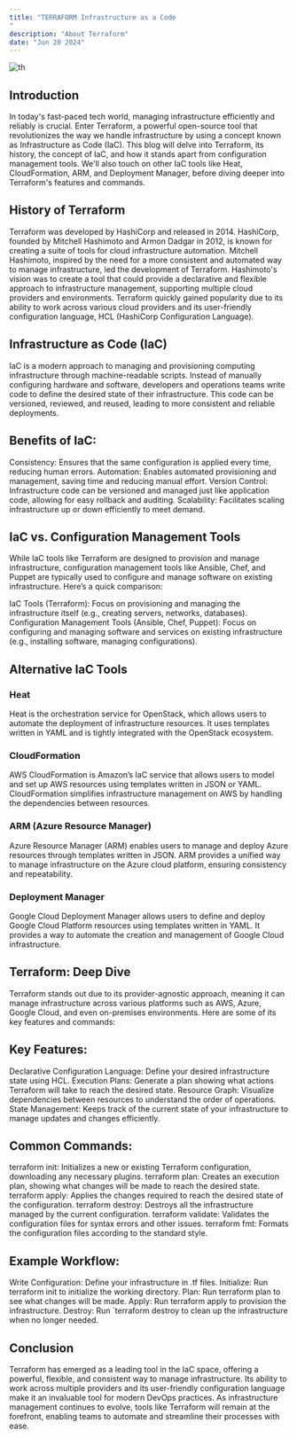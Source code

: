 ```yaml
---
title: "TERRAFORM Infrastructure as a Code
"
description: "About Terraform"
date: "Jun 20 2024"
---
```


![th](https://github.com/aayanmtn/aayanmateen.tech/assets/56849865/dffa11fe-ba58-4fd4-bee9-523d7e4ef2e6)

## Introduction
In today's fast-paced tech world, managing infrastructure efficiently and reliably is crucial. Enter Terraform, a powerful open-source tool that revolutionizes the way we handle infrastructure by using a concept known as Infrastructure as Code (IaC). This blog will delve into Terraform, its history, the concept of IaC, and how it stands apart from configuration management tools. We'll also touch on other IaC tools like Heat, CloudFormation, ARM, and Deployment Manager, before diving deeper into Terraform's features and commands.
## History of Terraform
Terraform was developed by HashiCorp and released in 2014. HashiCorp, founded by Mitchell Hashimoto and Armon Dadgar in 2012, is known for creating a suite of tools for cloud infrastructure automation. Mitchell Hashimoto, inspired by the need for a more consistent and automated way to manage infrastructure, led the development of Terraform. Hashimoto's vision was to create a tool that could provide a declarative and flexible approach to infrastructure management, supporting multiple cloud providers and environments. Terraform quickly gained popularity due to its ability to work across various cloud providers and its user-friendly configuration language, HCL (HashiCorp Configuration Language).

## Infrastructure as Code (IaC)
IaC is a modern approach to managing and provisioning computing infrastructure through machine-readable scripts. Instead of manually configuring hardware and software, developers and operations teams write code to define the desired state of their infrastructure. This code can be versioned, reviewed, and reused, leading to more consistent and reliable deployments.

## Benefits of IaC:
Consistency: Ensures that the same configuration is applied every time, reducing human errors.
Automation: Enables automated provisioning and management, saving time and reducing manual effort.
Version Control: Infrastructure code can be versioned and managed just like application code, allowing for easy rollback and auditing.
Scalability: Facilitates scaling infrastructure up or down efficiently to meet demand.
## IaC vs. Configuration Management Tools
While IaC tools like Terraform are designed to provision and manage infrastructure, configuration management tools like Ansible, Chef, and Puppet are typically used to configure and manage software on existing infrastructure. Here’s a quick comparison:

IaC Tools (Terraform): Focus on provisioning and managing the infrastructure itself (e.g., creating servers, networks, databases).
Configuration Management Tools (Ansible, Chef, Puppet): Focus on configuring and managing software and services on existing infrastructure (e.g., installing software, managing configurations).
## Alternative IaC Tools
### Heat
Heat is the orchestration service for OpenStack, which allows users to automate the deployment of infrastructure resources. It uses templates written in YAML and is tightly integrated with the OpenStack ecosystem.

### CloudFormation
AWS CloudFormation is Amazon’s IaC service that allows users to model and set up AWS resources using templates written in JSON or YAML. CloudFormation simplifies infrastructure management on AWS by handling the dependencies between resources.

### ARM (Azure Resource Manager)
Azure Resource Manager (ARM) enables users to manage and deploy Azure resources through templates written in JSON. ARM provides a unified way to manage infrastructure on the Azure cloud platform, ensuring consistency and repeatability.

### Deployment Manager
Google Cloud Deployment Manager allows users to define and deploy Google Cloud Platform resources using templates written in YAML. It provides a way to automate the creation and management of Google Cloud infrastructure.

## Terraform: Deep Dive
Terraform stands out due to its provider-agnostic approach, meaning it can manage infrastructure across various platforms such as AWS, Azure, Google Cloud, and even on-premises environments. Here are some of its key features and commands:

## Key Features:
Declarative Configuration Language: Define your desired infrastructure state using HCL.
Execution Plans: Generate a plan showing what actions Terraform will take to reach the desired state.
Resource Graph: Visualize dependencies between resources to understand the order of operations.
State Management: Keeps track of the current state of your infrastructure to manage updates and changes efficiently.
## Common Commands:
terraform init: Initializes a new or existing Terraform configuration, downloading any necessary plugins.
terraform plan: Creates an execution plan, showing what changes will be made to reach the desired state.
terraform apply: Applies the changes required to reach the desired state of the configuration.
terraform destroy: Destroys all the infrastructure managed by the current configuration.
terraform validate: Validates the configuration files for syntax errors and other issues.
terraform fmt: Formats the configuration files according to the standard style.
## Example Workflow:
Write Configuration: Define your infrastructure in .tf files.
Initialize: Run terraform init to initialize the working directory.
Plan: Run terraform plan to see what changes will be made.
Apply: Run terraform apply to provision the infrastructure.
Destroy: Run `terraform destroy to clean up the infrastructure when no longer needed.
## Conclusion
Terraform has emerged as a leading tool in the IaC space, offering a powerful, flexible, and consistent way to manage infrastructure. Its ability to work across multiple providers and its user-friendly configuration language make it an invaluable tool for modern DevOps practices. As infrastructure management continues to evolve, tools like Terraform will remain at the forefront, enabling teams to automate and streamline their processes with ease.















